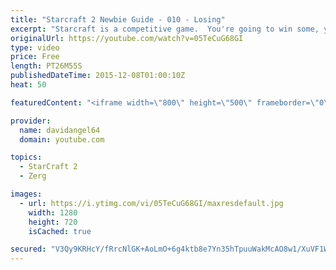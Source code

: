 ```yaml
---
title: "Starcraft 2 Newbie Guide - 010 - Losing"
excerpt: "Starcraft is a competitive game.  You're going to win some, you're going to lose some.  When you win a game, you feel good, and that's awesome.  But how do you react to losing a game?  How you react to losing in a competitive game like Starcraft 2 is an important consideration.  The biggest concept is"
originalUrl: https://youtube.com/watch?v=05TeCuG68GI
type: video
price: Free
length: PT26M55S
publishedDateTime: 2015-12-08T01:00:10Z
heat: 50

featuredContent: "<iframe width=\"800\" height=\"500\" frameborder=\"0\" src=\"https://www.youtube.com/embed/05TeCuG68GI\" allow=\"accelerometer; autoplay; encrypted-media; gyroscope; picture-in-picture\" allowfullscreen></iframe>"

provider:
  name: davidangel64
  domain: youtube.com

topics:
  - StarCraft 2
  - Zerg

images:
  - url: https://i.ytimg.com/vi/05TeCuG68GI/maxresdefault.jpg
    width: 1280
    height: 720
    isCached: true

secured: "V3Qy9KRHcY/fRrcNlGK+AoLmO+6g4ktb8e7Yn35hTpuuWakMcAO8w1/XuVF1W+EoHROme4V4UYQr8SCdmPaam+3eWHjpuAsp3cFakv2RYLzqoaGlLGthjZZ2d6WaTVduT/zuRiYxjxpRyJIUxdUoRgtgHSs+VCIAfNZJIcZLURt4pKgBdEQ7VGlcexLwGqwIPekmBSRNCTtBdWMuVddmaUFVqIKJu2lChfpjnx63gO1hVvaKDRKM595QZVbtPRNYpU6xPAvgtjvqtFq4ecG3yyzKkAFMrxgdUnFYwaaVsMm4UKyehmVLahhxu0noDaOFnllpRE+ufz4W6Pd569A1kDZ5ujMJsRDajuGFfZEI35WF2B+jr8AyYqPE2ev8+SrB50gWMZfKk38LPB3nXnQsybfI9CGYLLHUYm9WJvNA4WU=;WiUTyETfvFMqqxftdpe3eA=="
---
```


